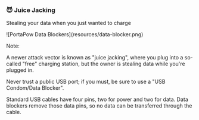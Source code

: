 ### 😈 Juice Jacking

Stealing your data when you just wanted to charge

<!-- .element: class="fragment" style="max-width: 40%; margin: 0 auto;" --> ![PortaPow Data Blockers](resources/data-blocker.png)

Note:

A newer attack vector is known as "juice jacking", where you plug into a so-called "free" charging station, but the owner is stealing data while you're plugged in.

Never trust a public USB port; if you must, be sure to use a "USB Condom/Data Blocker".

Standard USB cables have four pins, two for power and two for data. Data blockers remove those data pins, so no data can be transferred through the cable.
